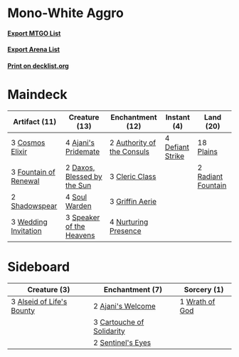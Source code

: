 # Mono-White Aggro

#### [Export MTGO List](../collection/Mono-White%20Aggro/Mono-White%20Aggro.txt)
#### [Export Arena List](../collection/Mono-White%20Aggro/Mono-White%20Aggro_arena.txt)
#### [Print on decklist.org](http://decklist.org/?deckmain=4%09Ajani's%20Pridemate%0A2%09Authority%20of%20the%20Consuls%0A3%09Cleric%20Class%0A3%09Cosmos%20Elixir%0A2%09Daxos,%20Blessed%20by%20the%20Sun%0A4%09Defiant%20Strike%0A3%09Fountain%20of%20Renewal%0A3%09Griffin%20Aerie%0A4%09Nurturing%20Presence%0A18%09Plains%0A2%09Radiant%20Fountain%0A2%09Shadowspear%0A4%09Soul%20Warden%0A3%09Speaker%20of%20the%20Heavens%0A3%09Wedding%20Invitation&deckside=2%09Ajani's%20Welcome%0A3%09Alseid%20of%20Life's%20Bounty%0A3%09Cartouche%20of%20Solidarity%0A2%09Sentinel's%20Eyes%0A1%09Wrath%20of%20God)
# Maindeck

|                                         Artifact (11)                                          |                                            Creature (13)                                             |                                          Enchantment (12)                                           |                                        Instant (4)                                        |                                          Land (20)                                          |
|------------------------------------------------------------------------------------------------|------------------------------------------------------------------------------------------------------|-----------------------------------------------------------------------------------------------------|-------------------------------------------------------------------------------------------|---------------------------------------------------------------------------------------------|
|3 [Cosmos Elixir](http://gatherer.wizards.com/Pages/Card/Details.aspx?multiverseid=503853)      |4 [Ajani's Pridemate](http://gatherer.wizards.com/Pages/Card/Details.aspx?multiverseid=376241)        |2 [Authority of the Consuls](http://gatherer.wizards.com/Pages/Card/Details.aspx?multiverseid=417578)|4 [Defiant Strike](http://gatherer.wizards.com/Pages/Card/Details.aspx?multiverseid=386515)|18 [Plains](http://gatherer.wizards.com/Pages/Card/Details.aspx?multiverseid=439856)         |
|3 [Fountain of Renewal](http://gatherer.wizards.com/Pages/Card/Details.aspx?multiverseid=447372)|2 [Daxos, Blessed by the Sun](http://gatherer.wizards.com/Pages/Card/Details.aspx?multiverseid=476260)|3 [Cleric Class](http://gatherer.wizards.com/Pages/Card/Details.aspx?multiverseid=527293)            |                                                                                           |2 [Radiant Fountain](http://gatherer.wizards.com/Pages/Card/Details.aspx?multiverseid=438810)|
|2 [Shadowspear](http://gatherer.wizards.com/Pages/Card/Details.aspx?multiverseid=476487)        |4 [Soul Warden](http://gatherer.wizards.com/Pages/Card/Details.aspx?multiverseid=129740)              |3 [Griffin Aerie](http://gatherer.wizards.com/Pages/Card/Details.aspx?multiverseid=485345)           |                                                                                           |                                                                                             |
|3 [Wedding Invitation](http://gatherer.wizards.com/Pages/Card/Details.aspx?multiverseid=541136) |3 [Speaker of the Heavens](http://gatherer.wizards.com/Pages/Card/Details.aspx?multiverseid=488246)   |4 [Nurturing Presence](http://gatherer.wizards.com/Pages/Card/Details.aspx?multiverseid=540858)      |                                                                                           |                                                                                             |


# Sideboard

|                                            Creature (3)                                            |                                          Enchantment (7)                                           |                                       Sorcery (1)                                       |
|----------------------------------------------------------------------------------------------------|----------------------------------------------------------------------------------------------------|-----------------------------------------------------------------------------------------|
|3 [Alseid of Life's Bounty](http://gatherer.wizards.com/Pages/Card/Details.aspx?multiverseid=476252)|2 [Ajani's Welcome](http://gatherer.wizards.com/Pages/Card/Details.aspx?multiverseid=447142)        |1 [Wrath of God](http://gatherer.wizards.com/Pages/Card/Details.aspx?multiverseid=129808)|
|                                                                                                    |3 [Cartouche of Solidarity](http://gatherer.wizards.com/Pages/Card/Details.aspx?multiverseid=426709)|                                                                                         |
|                                                                                                    |2 [Sentinel's Eyes](http://gatherer.wizards.com/Pages/Card/Details.aspx?multiverseid=476287)        |                                                                                         |

